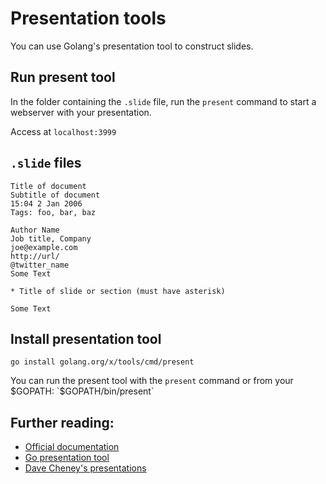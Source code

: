 # Presentation tools

You can use Golang's presentation tool to construct slides.

## Run present tool

In the folder containing the `.slide` file, run the `present` command to start a webserver with your presentation.

Access at `localhost:3999`

## `.slide` files

```
Title of document
Subtitle of document
15:04 2 Jan 2006
Tags: foo, bar, baz

Author Name
Job title, Company
joe@example.com
http://url/
@twitter_name
Some Text

* Title of slide or section (must have asterisk)

Some Text
```

## Install presentation tool

`go install golang.org/x/tools/cmd/present`

You can run the present tool with the `present` command or from your $GOPATH: `$GOPATH/bin/present`

## Further reading:

- [Official documentation](https://godoc.org/golang.org/x/tools/present)
- [Go presentation tool](http://halyph.com/blog/2015/05/18/golang-presentation-tool.html)
- [Dave Cheney's presentations](https://github.com/davecheney/presentations)
